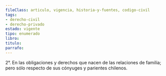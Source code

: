 ```yaml
---
fileClass: articulo, vigencia, historia-y-fuentes, codigo-civil
tags:
- derecho-civil
- derecho-privado
estado: vigente
tipo: enumerado
libro:
titulo:
parrafo:
---
```

2°. En las obligaciones y derechos que nacen de las relaciones de familia; pero sólo respecto de sus cónyuges y parientes chilenos.
